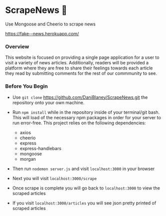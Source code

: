 # ScrapeNews 📰

Use Mongoose and Cheerio to scrape news

https://fake--news.herokuapp.com/

### Overview

This website is focused on providing a single page application for a user to visit a variety of news articles. Additionally, readers will be provided a platform where they are free to share their feelings towards each article they read by submitting comments for the rest of our commmunity to see.

### Before You Begin

- Use `git clone` https://github.com/DaniBlaney/ScrapeNews.git the repository onto your own machine.

- Run `npm install` while in the repository inside of your terminal/git bash. This will load of the necessary npm packages in order for your server to run error-free. This project relies on the following dependencies:
    - axios
    - cheerio
    - express
    - express-handlebars
    - mongoose
    - morgan

- Then run `nodemon server.js` and visit `localhost:3000` in your browser
- Next you will visit `localhost:3000/scrape`
- Once scrape is complete you will go back to `localhost:3000` to view the scraped articles
- If you visit `localhost:3000/articles` you will see json pretty printed of scraped articles

